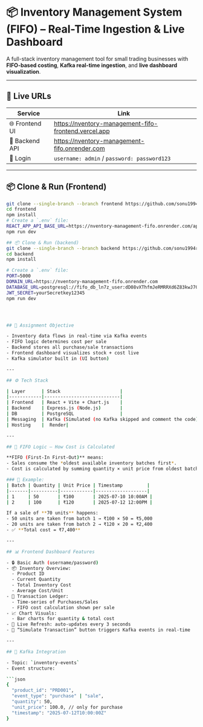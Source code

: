 # 📦 Inventory Management System (FIFO) – Real-Time Ingestion & Live Dashboard

A full-stack inventory management tool for small trading businesses with **FIFO-based costing**, **Kafka real-time ingestion**, and **live dashboard visualization**.

---

## 🔗 Live URLs

| Service       | Link                                                         |
|---------------|--------------------------------------------------------------|
| 🌐 Frontend UI | https://nventory-management-fifo-frontend.vercel.app        |
| 🔐 Backend API | https://nventory-management-fifo.onrender.com               |
| 👤 Login       | `username: admin` / `password: password123`                 |

---
## 📦 Clone & Run (Frontend)

```bash
git clone --single-branch --branch frontend https://github.com/sonu1994roy/nventory-management-fifo.git frontend
cd frontend
npm install
# Create a `.env` file:
REACT_APP_API_BASE_URL=https://nventory-management-fifo.onrender.com/api
npm run dev

## 📦 Clone & Run (backend)
git clone --single-branch --branch backend https://github.com/sonu1994roy/nventory-management-fifo.git backend
cd backend
npm install

# Create a `.env` file:
PORT=5000
DOMAIN_URL=https://nventory-management-fifo.onrender.com
DATABASE_URL=postgresql://fifo_db_ln7z_user:dD08vXThfmJeRMRRXd6Z83kwJ70LlwnH@dpg-d2463pfdiees73adia30-a.oregon-postgres.render.com/fifo_db_ln7z
JWT_SECRET=yourSecretkey12345
npm run dev




## 📌 Assignment Objective

- Inventory data flows in real-time via Kafka events
- FIFO logic determines cost per sale
- Backend stores all purchase/sale transactions
- Frontend dashboard visualizes stock + cost live
- Kafka simulator built in (UI button)

---

## ⚙️ Tech Stack

| Layer      | Stack                      |
|------------|----------------------------|
| Frontend   | React + Vite + Chart.js    |
| Backend    | Express.js (Node.js)       |
| DB         | PostgreSQL                 |
| Messaging  | Kafka (Simulated (no Kafka skipped and comment the code)) |
| Hosting    |  Render|

---

## 🔁 FIFO Logic – How Cost is Calculated

**FIFO (First-In First-Out)** means:
- Sales consume the *oldest available inventory batches first*.
- Cost is calculated by summing quantity × unit price from oldest batches.

### 🔄 Example:
| Batch | Quantity | Unit Price | Timestamp         |
|-------|----------|------------|-------------------|
| 1     | 50       | ₹100       | 2025-07-10 10:00AM |
| 2     | 100      | ₹120       | 2025-07-12 12:00PM |

If a sale of **70 units** happens:
- 50 units are taken from batch 1 → ₹100 × 50 = ₹5,000  
- 20 units are taken from batch 2 → ₹120 × 20 = ₹2,400  
- ✅ **Total cost = ₹7,400**

---

## 📊 Frontend Dashboard Features

- 🔒 Basic Auth (username/password)
- 📦 Inventory Overview:
  - Product ID
  - Current Quantity
  - Total Inventory Cost
  - Average Cost/Unit
- 📜 Transaction Ledger:
  - Time-series of Purchases/Sales
  - FIFO cost calculation shown per sale
- 📈 Chart Visuals:
  - Bar charts for quantity & total cost
- 🔁 Live Refresh: auto-updates every 3 seconds
- 🧪 “Simulate Transaction” button triggers Kafka events in real-time

---

## 📡 Kafka Integration

- Topic: `inventory-events`
- Event structure:

```json
{
  "product_id": "PRD001",
  "event_type": "purchase" | "sale",
  "quantity": 50,
  "unit_price": 100.0, // only for purchase
  "timestamp": "2025-07-12T10:00:00Z"
}

